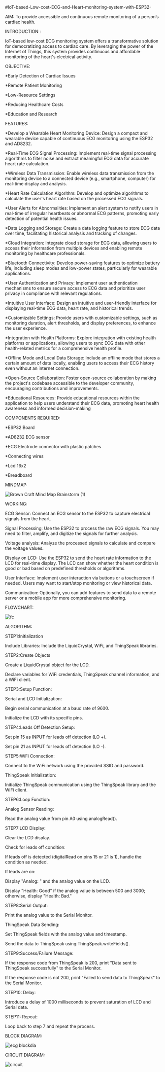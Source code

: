 #IoT-based-Low-cost-ECG-and-Heart-monitoring-system-with-ESP32-


AIM: To provide accessible and continuous remote monitoring of a person’s cardiac health.


INTRODUCTION :

IoT-based low-cost ECG monitoring system offers a transformative solution for democratizing access to cardiac care. By leveraging the power of the Internet of Things, this system provides continuous and affordable monitoring of the heart's electrical activity.


OBJECTIVE:

*Early Detection of Cardiac Issues

*Remote Patient Monitoring

*Low-Resource Settings

*Reducing Healthcare Costs

*Education and Research


FEATURES:

*Develop a Wearable Heart Monitoring Device:
Design a compact and wearable device capable of continuous ECG monitoring using the ESP32 and AD8232.


*Real-Time ECG Signal Processing:
Implement real-time signal processing algorithms to filter noise and extract meaningful ECG data for accurate heart rate calculation.


*Wireless Data Transmission:
Enable wireless data transmission from the monitoring device to a connected device (e.g., smartphone, computer) for real-time display and analysis.


*Heart Rate Calculation Algorithm:
Develop and optimize algorithms to calculate the user's heart rate based on the processed ECG signals.


*User Alerts for Abnormalities:
Implement an alert system to notify users in real-time of irregular heartbeats or abnormal ECG patterns, promoting early detection of potential health issues.


*Data Logging and Storage:
Create a data logging feature to store ECG data over time, facilitating historical analysis and tracking of changes.


*Cloud Integration:
Integrate cloud storage for ECG data, allowing users to access their information from multiple devices and enabling remote monitoring by healthcare professionals.


*Bluetooth Connectivity:
Develop power-saving features to optimize battery life, including sleep modes and low-power states, particularly for wearable applications.


*User Authentication and Privacy:
Implement user authentication mechanisms to ensure secure access to ECG data and prioritize user privacy in compliance with relevant regulations.


*Intuitive User Interface:
Design an intuitive and user-friendly interface for displaying real-time ECG data, heart rate, and historical trends.


*Customizable Settings:
Provide users with customizable settings, such as monitoring duration, alert thresholds, and display preferences, to enhance the user experience.


*Integration with Health Platforms:
Explore integration with existing health platforms or applications, allowing users to sync ECG data with other health-related metrics for a comprehensive health profile.


*Offline Mode and Local Data Storage:
Include an offline mode that stores a certain amount of data locally, enabling users to access their ECG history even without an internet connection.


*Open-Source Collaboration:
Foster open-source collaboration by making the project's codebase accessible to the developer community, encouraging contributions and improvements.


*Educational Resources:
Provide educational resources within the application to help users understand their ECG data, promoting heart health awareness and informed decision-making


COMPONENTS REQUIRED:

*ESP32 Board

*AD8232 ECG sensor

*ECG Electrode connector with plastic patches

*Connecting wires

*Lcd 16x2

*Breadboard


MINDMAP:


![Brown Craft Mind Map Brainstorm (1)](https://github.com/shamashetty30/project/assets/109610767/9a7d07b0-6fca-44a3-b804-7bb14f8ea954)



WORKING:

ECG Sensor: Connect an ECG sensor to the ESP32 to capture electrical signals from the heart.

Signal Processing: Use the ESP32 to process the raw ECG signals. You may need to filter, amplify, and digitize the signals for further analysis.

Voltage analysis: Analyze the processed signals to calculate and compare the voltage values.

Display on LCD: Use the ESP32 to send the heart rate information to the LCD for real-time display. The LCD can show whether the heart condition is good or bad based on predefined thresholds or algorithms.

User Interface: Implement user interaction via buttons or a touchscreen if needed. Users may want to start/stop monitoring or view historical data.

Communication: Optionally, you can add features to send data to a remote server or a mobile app for more comprehensive monitoring.



FLOWCHART:


![fc](https://github.com/shamashetty30/project/assets/109610767/8909b24e-431e-4c9f-8282-bfa728dadad2)


ALGORITHM:


STEP1:Initialization

Include Libraries: Include the LiquidCrystal, WiFi, and ThingSpeak libraries.


STEP2:Create Objects

Create a LiquidCrystal object for the LCD.

Declare variables for WiFi credentials, ThingSpeak channel information, and a WiFi client.


STEP3:Setup Function:

Serial and LCD Initialization:

Begin serial communication at a baud rate of 9600.

Initialize the LCD with its specific pins.


STEP4:Leads Off Detection Setup:

Set pin 15 as INPUT for leads off detection (LO +).

Set pin 21 as INPUT for leads off detection (LO -).


STEP5:WiFi Connection:

Connect to the WiFi network using the provided SSID and password.

ThingSpeak Initialization:

Initialize ThingSpeak communication using the ThingSpeak library and the WiFi client.


STEP6:Loop Function:

Analog Sensor Reading:

Read the analog value from pin A0 using analogRead().


STEP7:LCD Display:

Clear the LCD display.

Check for leads off condition:

If leads off is detected (digitalRead on pins 15 or 21 is 1), handle the condition as needed.

If leads are on:

Display "Analog: " and the analog value on the LCD.

Display "Health: Good" if the analog value is between 500 and 3000; otherwise, display "Health: Bad."


STEP8:Serial Output:

Print the analog value to the Serial Monitor.

ThingSpeak Data Sending:

Set ThingSpeak fields with the analog value and timestamp.

Send the data to ThingSpeak using ThingSpeak.writeFields().


STEP9:Success/Failure Message:

If the response code from ThingSpeak is 200, print "Data sent to ThingSpeak successfully" to the Serial Monitor.

If the response code is not 200, print "Failed to send data to ThingSpeak" to the Serial Monitor.


STEP10: Delay:

Introduce a delay of 1000 milliseconds to prevent saturation of LCD and Serial data.


STEP11: Repeat:

Loop back to step 7 and repeat the process.



BLOCK DIAGRAM:

![ecg blockdia](https://github.com/shamashetty30/project/assets/109610767/fb1d1eb6-9e17-4580-87e8-1dd7f5e2fcb7)


CIRCUIT DIAGRAM:

![circuit](https://github.com/shamashetty30/project/assets/109610767/f6f49c46-4101-46ab-ae32-9523d80ca481)




